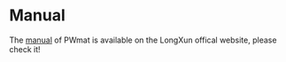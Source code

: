 # Manual

The [manual](http://www.pwmat.com/pwmat-resource/Manual.pdf) of PWmat is available on the LongXun offical website, please check it!
